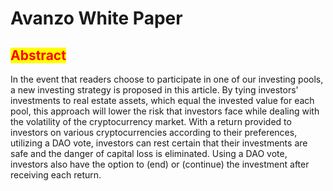 # Avanzo White Paper

## <mark style="color:red;">**Abstract**</mark>

In the event that readers choose to participate in one of our investing pools, a new investing strategy is proposed in this article. By tying investors' investments to real estate assets, which equal the invested value for each pool, this approach will lower the risk that investors face while dealing with the volatility of the cryptocurrency market. With a return provided to investors on various cryptocurrencies according to their preferences, utilizing a DAO vote, investors can rest certain that their investments are safe and the danger of capital loss is eliminated. Using a DAO vote, investors also have the option to (end) or (continue) the investment after receiving each return.
